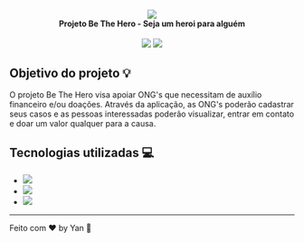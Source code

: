 <h4 align="center">
<img src="./frontend/src/assets/logo-bethehero.png"/>
<br>Projeto Be The Hero - Seja um heroi para alguém
</h4>
<p align="center">
    <img src="https://img.shields.io/badge/Version-0.1-red.svg"/>
    <img src="https://img.shields.io/badge/License-MIT-red.svg"/>
</p>

## Objetivo do projeto :bulb:

O projeto Be The Hero visa apoiar ONG's que necessitam de auxílio financeiro e/ou doações. Através da aplicação, as ONG's 
poderão cadastrar seus casos e as pessoas interessadas poderão visualizar, entrar em contato e doar um valor qualquer para a causa.

## Tecnologias utilizadas :computer:

 - <span><a href="https://reactnative.dev/"><img src="https://img.shields.io/badge/ReactNative-Mobile-red.svg"/></a></span>
 - <span><a href="https://nodejs.org/en/"><img src="https://img.shields.io/badge/NodeJS-Backend-red.svg"/></a></span>
 - <span><a href="https://pt-br.reactjs.org/"><img src="https://img.shields.io/badge/React-Frontend-red.svg"/></a></span>

---

Feito com ♥ by Yan :wave:
